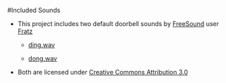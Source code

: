#Included Sounds

* This project includes two default doorbell sounds by [FreeSound](http://www.freesound.org) user [Fratz](http://www.freesound.org/people/Fratz)

    * [ding.wav](http://www.freesound.org/people/Fratz/sounds/239966/)

    * [dong.wav](http://www.freesound.org/people/Fratz/sounds/239967/)

* Both are licensed under [Creative Commons Attribution 3.0](http://creativecommons.org/licenses/by/3.0/)
